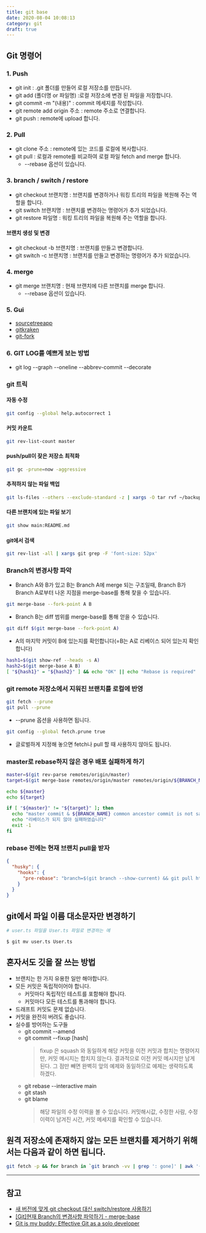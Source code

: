 ```yaml
---
title: git base
date: 2020-08-04 10:08:13
category: git
draft: true
---
```


## Git 명령어

### 1. Push

- git init : .git 폴더를 만들어 로컬 저장소를 만듭니다.
- git add (폴더명 or 파일명) :로컬 저장소에 변경 된 파일을 저장합니다.
- git commit -m "(내용)" : commit 메세지를 작성합니다.
- git remote add origin 주소 : remote 주소로 연결합니다.
- git push : remote에 upload 합니다.

### 2. Pull

- git clone 주소 : remote에 있는 코드를 로컬에 복사합니다.
- git pull : 로컬과 remote를 비교하여 로컬 파일 fetch and merge 합니다.
  - --rebase 옵션이 있습니다.

### 3. branch / switch / restore

- git checkout 브랜치명 : 브랜치를 변경하거나 워킹 트리의 파일을 복원해 주는 역할을 합니다.
- git switch 브랜치명 : 브랜치를 변경하는 명령어가 추가 되었습니다.
- git restore 파일명 : 워킹 트리의 파일을 복원해 주는 역할을 합니다.

#### 브랜치 생성 및 변경

- git checkout -b 브랜치명 : 브랜치를 만들고 변경합니다.
- git switch -c 브랜치명 : 브랜치를 만들고 변경하는 명령어가 추가 되었습니다.

### 4. merge

- git merge 브랜치명 : 현재 브랜치에 다른 브랜치를 merge 합니다.
  - --rebase 옵션이 있습니다.

### 5. Gui

- [sourcetreeapp](https://www.sourcetreeapp.com/)
- [gitkraken](https://www.gitkraken.com/)
- [git-fork](https://git-fork.com/)

### 6. GIT LOG를 예쁘게 보는 방법

- git log --graph --oneline --abbrev-commit --decorate

### git 트릭

#### 자동 수정

```zsh
git config --global help.autocorrect 1
```

#### 커밋 카운트

```zsh
git rev-list-count master
```

#### push/pull이 잦은 저장소 최적화

```zsh
git gc -prune=now -aggressive
```

#### 추적하지 않는 파일 백업

```zsh
git ls-files --others --exclude-standard -z | xargs -O tar rvf ~/backup-untracked.zip
```

#### 다른 브랜치에 있는 파일 보기

```zsh
git show main:README.md
```

#### git에서 검색

```zsh
git rev-list -all | xargs git grep -F 'font-size: 52px'
```

### Branch의 변경사항 파악

- Branch A와 B가 있고 B는 Branch A에 merge 되는 구조일때, Branch B가 Branch A로부터 나온 지점을 merge-base를 통해 찾을 수 있습니다.

```zsh
git merge-base --fork-point A B
```

- Branch B는 diff 범위를 merge-base를 통해 얻을 수 있습니다.

```zsh
git diff $(git merge-base --fork-point A)
```

- A의 마지막 커밋이 B에 있는지를 확인합니다(=B는 A로 리베이스 되어 있는지 확인 합니다)

```zsh
hash1=$(git show-ref --heads -s A)
hash2=$(git merge-base A B)
[ "${hash1}" = "${hash2}" ] && echo "OK" || echo "Rebase is required"
```

### git remote 저장소에서 지워진 브랜치를 로컬에 반영

```zsh
git fetch --prune
git pull --prune
```

- --prune 옵션을 사용하면 됩니다.

```zsh
git config --global fetch.prune true
```

- 글로벌하게 지정해 놓으면 fetch나 pull 할 때 사용하지 않아도 됩니다.

### master로 rebase하지 않은 경우 배포 실패하게 하기

```zsh
master=$(git rev-parse remotes/origin/master)
target=$(git merge-base remotes/origin/master remotes/origin/${BRANCH_NAME})

echo ${master}
echo ${target}

if [ "${master}" != "${target}" ]; then
  echo "master commit & ${BRANCH_NAME} common ancestor commit is not same"
  echo "리베이스가 되지 않아 실패하였습니다"
  exit -1
fi
```

### rebase 전에는 현재 브랜치 pull을 받자

```json
{
  "husky": {
    "hooks": {
      "pre-rebase": "branch=$(git branch --show-current) && git pull https://github.com/Yuni-Q/aaa.git ${branch}"
    }
  }
}
```

## git에서 파일 이름 대소문자만 변경하기

```zsh
# user.ts 파일을 User.ts 파일로 변경하는 예

$ git mv user.ts User.ts
```

## 혼자서도 깃을 잘 쓰는 방법

- 브랜치는 한 가지 유용한 일만 해야합니다.
- 모든 커밋은 독립적이어야 합니다.
  - 커밋마다 독립적인 테스트를 포함해야 합니다.
  - 커밋마다 모든 테스트를 통과해야 합니다.
- 드래프트 커밋도 문제 없습니다.
- 커밋을 완전히 버려도 좋습니다.
- 실수를 방어하는 도구들
  - git commit --amend
  - git commit --fixup [hash]
    > fixup 은 squash 와 동일하게 해당 커밋을 이전 커밋과 합치는 명령어지만, 커밋 메시지는 합치지 않는다. 결과적으로 이전 커밋 메시지만 남게 된다. 그 점만 빼면 완벽히 앞의 예제와 동일하므로 예제는 생략하도록 하겠다.
  - git rebase --interactive main
  - git stash
  - git blame
    > 해당 파일의 수정 이력을 볼 수 있습니다. 커밋해시값, 수정한 사람, 수정 이력이 남겨진 시간, 커밋 메세지를 확인할 수 있습니다.

## 원격 저장소에 존재하지 않는 모든 브랜치를 제거하기 위해서는 다음과 같이 하면 됩니다.

```zsh
git fetch -p && for branch in `git branch -vv | grep ': gone]' | awk '{print $1}'`; do git branch -D $branch; done
```

---

## 참고

- [새 버전에 맞게 git checkout 대신 switch/restore 사용하기](https://blog.outsider.ne.kr/1505)
- [[Git]현재 Branch의 변경사항 파악하기 - merge-base](http://minsone.github.io/git/git-merge-base)
- [Git is my buddy: Effective Git as a solo developer](https://mikkel.ca/blog/git-is-my-buddy-effective-solo-developer/)
